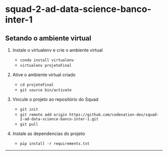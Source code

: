 # squad-2-ad-data-science-banco-inter-1

## Setando o ambiente virtual

1. Instale o virtualenv e crie o ambiente virtual
    * `conda install virtualenv`
    * `virtualenv projetoFinal`

2. Ative o ambiente virtual criado
    * `cd projetoFinal`
    * `git source bin/activate`

3. Vincule o projeto ao repositório do Squad
	* `git init`
	* `git remote add origin https://github.com/codenation-dev/squad-2-ad-data-science-banco-inter-1.git`
	* `git pull`

4. Instale as dependencias do projeto
	* `pip install -r requirements.txt`

---
